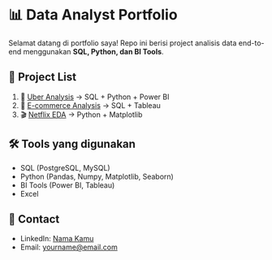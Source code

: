# 📊 Data Analyst Portfolio

Selamat datang di portfolio saya! Repo ini berisi project analisis data end-to-end menggunakan **SQL, Python, dan BI Tools**.

## 📂 Project List
1. 🚖 [Uber Analysis](./uber-analysis) → SQL + Python + Power BI
2. 🛒 [E-commerce Analysis](./ecommerce-analysis) → SQL + Tableau
3. 🎬 [Netflix EDA](./netflix-eda) → Python + Matplotlib

## 🛠 Tools yang digunakan
- SQL (PostgreSQL, MySQL)
- Python (Pandas, Numpy, Matplotlib, Seaborn)
- BI Tools (Power BI, Tableau)
- Excel

## 📧 Contact
- LinkedIn: [Nama Kamu](https://linkedin.com/in/username)
- Email: yourname@email.com
